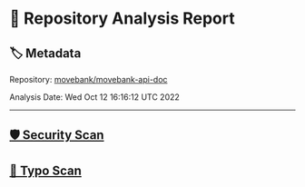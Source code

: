 # 🧪 Repository Analysis Report

## 🏷️ Metadata

Repository:
[movebank/movebank-api-doc](https://github.com/movebank/movebank-api-doc)

Analysis Date:
Wed Oct 12 16:16:12 UTC 2022

---

## [🛡️ Security Scan](./security)


## [🚫 Typo Scan](./typos)


